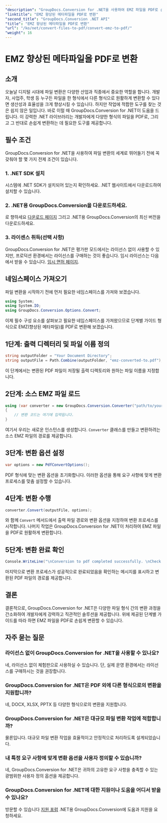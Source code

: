 ```yaml
---
"description": "GroupDocs.Conversion for .NET을 사용하여 EMZ 파일을 PDF로 손쉽게 변환하세요. 파일 변환 작업을 간소화하세요."
"linktitle": "EMZ 향상된 메타파일을 PDF로 변환"
"second_title": "GroupDocs.Conversion .NET API"
"title": "EMZ 향상된 메타파일을 PDF로 변환"
"url": "/ko/net/convert-files-to-pdf/convert-emz-to-pdf/"
"weight": 16
---
```


# EMZ 향상된 메타파일을 PDF로 변환

## 소개
오늘날 디지털 시대에 파일 변환은 다양한 산업과 직종에서 중요한 역할을 합니다. 개발자, 사업주, 학생 등 누구든 파일을 한 형식에서 다른 형식으로 원활하게 변환할 수 있다면 생산성과 효율성을 크게 향상시킬 수 있습니다. 하지만 작업에 적합한 도구를 찾는 것은 쉽지 않은 일입니다. 바로 이럴 때 GroupDocs.Conversion for .NET이 도움을 드립니다. 이 강력한 .NET 라이브러리는 개발자에게 다양한 형식의 파일을 PDF로, 그리고 그 반대로 손쉽게 변환하는 데 필요한 도구를 제공합니다.
## 필수 조건
GroupDocs.Conversion for .NET을 사용하여 파일 변환의 세계로 뛰어들기 전에 꼭 갖춰야 할 몇 가지 전제 조건이 있습니다.
### 1. .NET SDK 설치
시스템에 .NET SDK가 설치되어 있는지 확인하세요. .NET 웹사이트에서 다운로드하여 설치할 수 있습니다.
### 2. .NET용 GroupDocs.Conversion을 다운로드하세요.
로 향하세요 [다운로드 페이지](https://releases.groupdocs.com/conversion/net/) 그리고 .NET용 GroupDocs.Conversion의 최신 버전을 다운로드하세요.
### 3. 라이센스 취득(선택 사항)
GroupDocs.Conversion for .NET은 평가판 모드에서는 라이선스 없이 사용할 수 있지만, 프로덕션 환경에서는 라이선스를 구매하는 것이 좋습니다. 임시 라이선스는 다음에서 받을 수 있습니다. [임시 면허 페이지](https://purchase.groupdocs.com/temporary-license/).

## 네임스페이스 가져오기
파일 변환을 시작하기 전에 먼저 필요한 네임스페이스를 가져와 보겠습니다.
```csharp
using System;
using System.IO;
using GroupDocs.Conversion.Options.Convert;
```
이제 필수 구성 요소를 살펴보고 필요한 네임스페이스를 가져왔으므로 단계별 가이드 형식으로 EMZ(향상된 메타파일)를 PDF로 변환해 보겠습니다.
## 1단계: 출력 디렉터리 및 파일 이름 정의
```csharp
string outputFolder = "Your Document Directory";
string outputFile = Path.Combine(outputFolder, "emz-converted-to.pdf");
```
이 단계에서는 변환된 PDF 파일이 저장될 출력 디렉토리와 원하는 파일 이름을 지정합니다.
## 2단계: 소스 EMZ 파일 로드
```csharp
using (var converter = new GroupDocs.Conversion.Converter("path/to/your/emz/file.emz"))
{
    // 변환 코드는 여기에 입력됩니다.
}
```
여기서 우리는 새로운 인스턴스를 생성합니다. `Converter` 클래스를 만들고 변환하려는 소스 EMZ 파일의 경로를 제공합니다.
## 3단계: 변환 옵션 설정
```csharp
var options = new PdfConvertOptions();
```
PDF 형식에 맞는 변환 옵션을 초기화합니다. 이러한 옵션을 통해 요구 사항에 맞게 변환 프로세스를 맞춤 설정할 수 있습니다.
## 4단계: 변환 수행
```csharp
converter.Convert(outputFile, options);
```
와 함께 `Convert` 메서드에서 출력 파일 경로와 변환 옵션을 지정하여 변환 프로세스를 시작합니다. 나머지 작업은 GroupDocs.Conversion for .NET이 처리하여 EMZ 파일을 PDF로 원활하게 변환합니다.
## 5단계: 변환 완료 확인
```csharp
Console.WriteLine("\nConversion to pdf completed successfully. \nCheck output in {0}", outputFolder);
```
마지막으로 변환 프로세스가 성공적으로 완료되었음을 확인하는 메시지를 표시하고 변환된 PDF 파일의 경로를 제공합니다.

## 결론
결론적으로, GroupDocs.Conversion for .NET은 다양한 파일 형식 간의 변환 과정을 간소화하여 개발자에게 강력하고 직관적인 솔루션을 제공합니다. 위에 제공된 단계별 가이드를 따라 하면 EMZ 파일을 PDF로 손쉽게 변환할 수 있습니다.
## 자주 묻는 질문
### 라이선스 없이 GroupDocs.Conversion for .NET을 사용할 수 있나요?
네, 라이선스 없이 체험판으로 사용하실 수 있습니다. 단, 실제 운영 환경에서는 라이선스를 구매하시는 것을 권장합니다.
### GroupDocs.Conversion for .NET은 PDF 외에 다른 형식으로의 변환을 지원합니까?
네, DOCX, XLSX, PPTX 등 다양한 형식으로의 변환을 지원합니다.
### GroupDocs.Conversion for .NET은 대규모 파일 변환 작업에 적합합니까?
물론입니다. 대규모 파일 변환 작업을 효율적이고 안정적으로 처리하도록 설계되었습니다.
### 내 특정 요구 사항에 맞게 변환 옵션을 사용자 정의할 수 있습니까?
네, GroupDocs.Conversion for .NET은 귀하의 고유한 요구 사항을 충족할 수 있는 광범위한 사용자 정의 옵션을 제공합니다.
### GroupDocs.Conversion for .NET에 대한 지원이나 도움을 어디서 받을 수 있나요?
방문할 수 있습니다 [지원 포럼](https://forum.groupdocs.com/c/conversion/11) .NET용 GroupDocs.Conversion에 도움과 지원을 요청하세요.